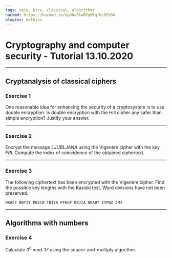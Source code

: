 ```yaml
---
tags: vaje, kirv, classical, algorithms
hackmd: https://hackmd.io/epD0n8kwRFqWIqfKcOEk9A
plugins: mathjax
---
```

# Cryptography and computer security - Tutorial 13.10.2020

---

## Cryptanalysis of classical ciphers

### Exercise 1

One reasonable idea for enhancing the security of a cryptosystem is to use double encryption. Is double encryption with the Hill cipher any safer than simple encryption? Justify your answer.

---

### Exercise 2

Encrypt the message *LJUBLJANA* using the Vigenère cipher with the key *FRI*. Compute the index of coincidence of the obtained ciphertext.

---

### Exercise 3

The following ciphertext has been encrypted with the Vigenère cipher. Find the possible key lengths with the Kasiski test. Word divisions have not been preserved.

```
NKASF BBYIY PWZCW TBIYK PFKUF KBJIA NKABY IYPWZ JMJ
```

---

## Algorithms with numbers

### Exercise 4

Calculate <i>$3^6 \bmod{17}$</i> using the square-and-multiply algorithm.